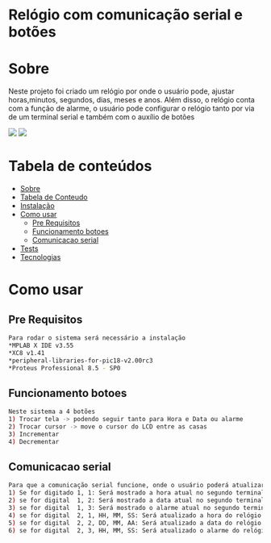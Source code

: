 # Relógio com comunicação serial e botões
Sobre
=================
Neste projeto foi criado um relógio por onde o usuário pode, ajustar horas,minutos, segundos, dias, meses e anos. Além disso, o relógio conta com a função de alarme, o usuário pode configurar o relógio tanto por via de um terminal serial e também com o auxílio de botões

<img src="https://img.shields.io/badge/c-microcontroladores-blue"/> <img src="https://img.shields.io/badge/8%20bits-18f4550-orange"/>

Tabela de conteúdos
=================
<!--ts-->
   * [Sobre](#Sobre)
   * [Tabela de Conteudo](#tabela-de-conteudo)
   * [Instalação](#instalacao)
   * [Como usar](#como-usar)
      * [Pre Requisitos](#pre-requisitos)
      * [Funcionamento botoes](#fun-botoes)
      * [Comunicacao serial](#com-serial)
   * [Tests](#testes)
   * [Tecnologias](#tecnologias)
<!--te-->

Como usar
=================

Pre Requisitos
----
```bash
Para rodar o sistema será necessário a instalação
*MPLAB X IDE v3.55
*XC8 v1.41
*peripheral-libraries-for-pic18-v2.00rc3
*Proteus Professional 8.5 - SP0
```

Funcionamento botoes
----
```bash
Neste sistema a 4 botões
1) Trocar tela -> podendo seguir tanto para Hora e Data ou alarme
2) Trocar cursor -> move o cursor do LCD entre as casas
3) Incrementar 
4) Decrementar
```
Comunicacao serial
----
```bash
Para que a comunicação serial funcione, onde o usuário poderá atualizar o relógio ou mesmo mostrar os dados atuais em outro terminal, é necessário seguir a seguinte lógica
1) Se for digitado 1, 1: Será mostrado a hora atual no segundo terminal
2) se for digital  1, 2: Será mostrado a data atual no segundo terminal
3) se for digital  1, 3: Será mostrado o alarme atual no segundo terminal
4) se for digital  2, 1, HH, MM, SS: Será atualizado a hora do relógio e mostrado no segundo terminal
5) se for digital  2, 2, DD, MM, AA: Será atualizado a data do relógio e mostrado no segundo terminal
6) se for digital  2, 3, HH, MM, SS: Será atualizado o alarme do relógio e mostrado no segundo terminal
```







		
